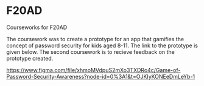 # F20AD
Courseworks for F20AD

The coursework was to create a prototype for an app that gamifies the concept of password security for kids aged 8-11. The link to the prototype is given below.
The second coursework is to recieve feedback on the prototype created.

https://www.figma.com/file/xhmoMVdpuS2mXo3TXDRo4c/Game-of-Password-Security-Awareness?node-id=0%3A1&t=OJKIyKONEeDmLeYb-1
